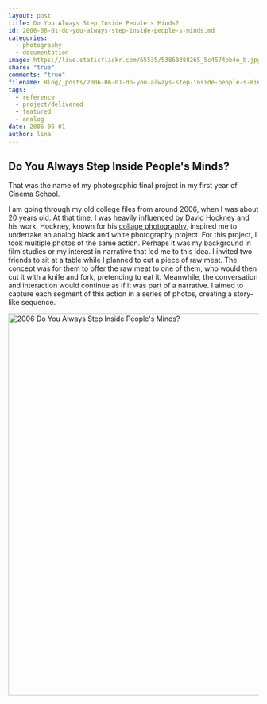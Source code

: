 ```yaml
---
layout: post
title: Do You Always Step Inside People's Minds?
id: 2006-06-01-do-you-always-step-inside-people-s-minds.md
categories:
  - photography
  - documentation
image: https://live.staticflickr.com/65535/53860388265_5c4574bb4e_b.jpg
share: "true"
comments: "true"
filename: Blog/_posts/2006-06-01-do-you-always-step-inside-people-s-minds.md
tags:
  - reference
  - project/delivered
  - featured
  - analog
date: 2006-06-01
author: lina
---
```

## Do You Always Step Inside People's Minds?
That was the name of my photographic final project in my first year of Cinema School.

I am going through my old college files from around 2006, when I was about 20 years old. At that time, I was heavily influenced by David Hockney and his work. Hockney, known for his [collage photography](https://www.hockney.com/works/photos/photographic-collages), inspired me to undertake an analog black and white photography project. For this project, I took multiple photos of the same action. Perhaps it was my background in film studies or my interest in narrative that led me to this idea. I invited two friends to sit at a table while I planned to cut a piece of raw meat. The concept was for them to offer the raw meat to one of them, who would then cut it with a knife and fork, pretending to eat it. Meanwhile, the conversation and interaction would continue as if it was part of a narrative. I aimed to capture each segment of this action in a series of photos, creating a story-like sequence.

<a data-flickr-embed="true" href="https://www.flickr.com/photos/200845412@N02/albums/72177720318841609" title="2006 Do You Always Step Inside People&#x27;s Minds?"><img src="https://live.staticflickr.com/65535/53860388265_5c4574bb4e_b.jpg" width="1024" height="768" alt="2006 Do You Always Step Inside People&#x27;s Minds?"/></a><script async src="//embedr.flickr.com/assets/client-code.js" charset="utf-8"></script>

